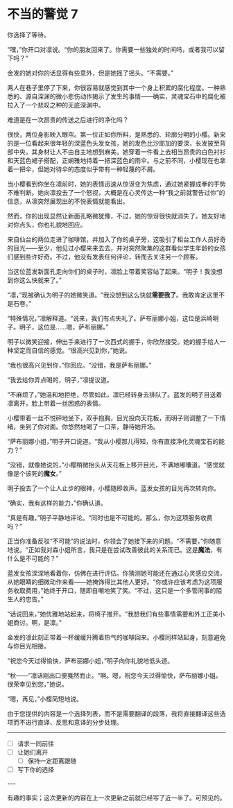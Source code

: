 # 不当的警觉 7

你选择了等待。

“嘿，”你开口对凛说。“你的朋友回来了。你需要一些独处的时间吗，或者我可以留下吗？”

金发的她对你的话显得有些意外，但是她摇了摇头。“不需要。”

两人在巷子里停了下来，你很容易就感觉到其中一个身上积累的腐化程度。一种熟悉的、源自深渊的微小悲伤动作揭示了发生的事情——确实，灵魂宝石中的腐化被拉入了一个悲叹之种的无底深渊中。

难道是在一次昂贵的传送之后进行的净化吗？

很快，两位身影映入眼帘。第一位正如你所料，是熟悉的、轮廓分明的小樱。新来的是一位看起来很年轻的深蓝色头发女孩，她的发色比沙耶加的要深，长发披至背部中央，其身材让人不由自主地想到麻美。她穿着一件看上去相当昂贵的白色衬衫和天蓝色裙子搭配，正娴雅地持着一把深蓝色的雨伞。与之前不同，小樱现在也拿着一把伞，但她对待伞的态度似乎带有一种轻蔑的不屑。

当小樱看到你坐在凛前时，她的表情迅速从惊讶变为焦虑，通过她紧握成拳的手势不难判断。她向凛投去了一个怒视，大概是在心灵传达一种“我之前就警告过你”的信息，从凛突然展现出的不悦表情就能看出。

然而，你的出现显然让新面孔略微犹豫，不过，她的惊讶很快就消失了。她友好地对你点头，你也礼貌地回应。

来自仙台的两位走进了咖啡馆，并加入了你的桌子旁，这吸引了柜台工作人员好奇的目光——至少，他见过小樱来来去去，并对突然聚集的这群看似学生年龄的女孩们感到些许好奇。不过，他没有发表任何评论，转而去关注另一个顾客。

当这位蓝发新面孔走向你们的桌子时，凛脸上带着笑容站了起来。“明子！我没想到你这么快就来了。”

“凛，”现被确认为明子的她微笑道。“我没想到这么快就**需要我了**。我敢肯定这里不是石卷。”

“特殊情况，”凛解释道。“说来，我们有点失礼了。萨布丽娜小姐，这位是浜崎明子。明子，这位是……嗯，萨布丽娜。”

明子以微笑迎接，伸出手来进行了一次西式的握手，你欣然接受。她的握手给人一种坚定而自信的感觉。“很高兴见到你，”她说。

“我也很高兴见到你，”你回应。“没错，我是萨布丽娜。”

“我去给你弄点喝的，明子，”凛提议道。

“不麻烦了，”她温和地拒绝，尽管如此，凛已经转身去排队了。蓝发的明子目送着凛离开，脸上带着一丝困惑的表情。

小樱带着一丝不悦砰地坐下，双手抱胸，目光投向天花板，而明子则调整了一下情绪，坐到了你对面。你悠然地喝了一口茶，静待她开场。

“萨布丽娜小姐，”明子开口说道。“我从小樱那儿得知，你有直接净化灵魂宝石的能力？”

“没错，就像她说的，”小樱稍微抬头从天花板上移开目光，不满地嘟囔道。“感觉就像是个该死的**魔女**。”

明子投去了一个让人止步的眼神，小樱随即收声。蓝发女孩的目光再次转向你。

“确实，我有这样的能力，”你确认道。

“真是有趣，”明子平静地评论。“同时也是不可能的。那么，你为这项服务收费吗？”

正当你准备反驳“不可能”的说法时，你领会了她接下来的问题。“不需要，”你随意地说。“正如我对森小姐所言，我只是在尝试改善彼此的关系而已。这是**魔法**，有什么是不可能的？”

蓝发女孩深深地看着你，仿佛在进行评估。你猜测她可能还在通过心灵感应交流，从她眼睛的细微动作来看——她掩饰得比其他人更好。“你或许应该考虑为这项服务收取费用，”她终于开口，随即自嘲地笑了笑。“不过，这只是一个多管闲事的陌生人的忠告。”

“话说回来，”她优雅地站起来，将椅子推开。“我想我们有些事情需要和外工正美小姐商讨。啊，是凛。”

金发的凛此刻正带着一杯缓缓升腾着热气的咖啡回来。小樱同样站起身，刻意避免与你目光相接。

“祝您今天过得愉快，萨布丽娜小姐，”明子向你礼貌地低头道。

“秋——”凛话刚出口便戛然而止。“啊。嗯，祝您今天过得愉快，萨布丽娜小姐。很荣幸见到您，”她说。

“嗯，再见，”小樱简短地说。

由于您提供的内容是一个选择列表，而不是需要翻译的段落，我将直接翻译这些选项而不进行直译、反思和意译的分步处理。

---

- [ ] 请求一同前往
- [ ] 让她们离开
  - [ ] 保持一定距离跟随
- [ ] 写下你的选择

---​

有趣的事实；这次更新的内容在上一次更新之前就已经写了近一半了。可预见的。
